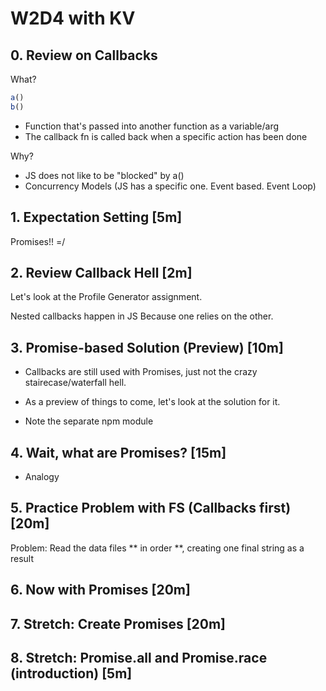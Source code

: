 W2D4 with KV
=====

## 0. Review on Callbacks

What? 

```js
a()
b()
```

- Function that's passed into another function as a variable/arg
- The callback fn is called back when a specific action has been done

Why? 

- JS does not like to be "blocked" by a()
- Concurrency Models (JS has a specific one. Event based. Event Loop)

## 1. Expectation Setting [5m]

Promises!! =/

## 2. Review Callback Hell [2m]

Let's look at the Profile Generator assignment.

Nested callbacks happen in JS 
Because one relies on the other. 

## 3. Promise-based Solution (Preview) [10m]

- Callbacks are still used with Promises, just not the crazy stairecase/waterfall hell.

- As a preview of things to come, let's look at the solution for it.
- Note the separate npm module

## 4. Wait, what are Promises? [15m]

- Analogy

## 5. Practice Problem with FS (Callbacks first) [20m] 

Problem: 
Read the data files ** in order **, creating one final string as a result

## 6. Now with Promises [20m]

## 7. Stretch: Create Promises [20m]

## 8. Stretch: Promise.all and Promise.race (introduction) [5m]